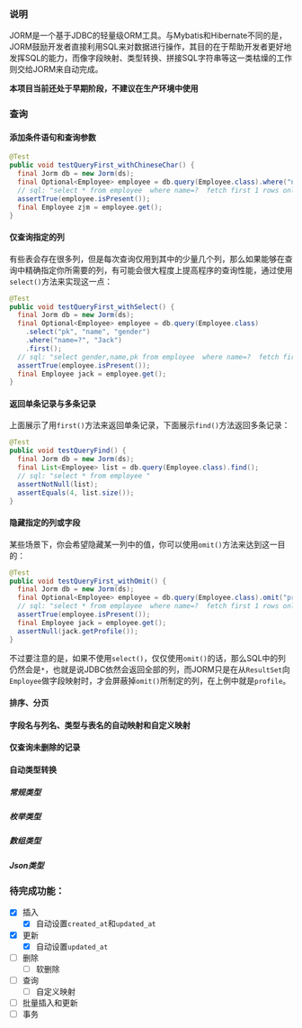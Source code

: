 ### 说明

JORM是一个基于JDBC的轻量级ORM工具。与Mybatis和Hibernate不同的是，JORM鼓励开发者直接利用SQL来对数据进行操作，其目的在于帮助开发者更好地发挥SQL的能力，而像字段映射、类型转换、拼接SQL字符串等这一类枯燥的工作则交给JORM来自动完成。

**本项目当前还处于早期阶段，不建议在生产环境中使用**

### 查询
#### 添加条件语句和查询参数
```java
@Test
public void testQueryFirst_withChineseChar() {
  final Jorm db = new Jorm(ds);
  final Optional<Employee> employee = db.query(Employee.class).where("name=?", "赵今麦").first();
  // sql: "select * from employee  where name=?  fetch first 1 rows only", args: "[赵今麦]"
  assertTrue(employee.isPresent());
  final Employee zjm = employee.get();
}
```

#### 仅查询指定的列

有些表会存在很多列，但是每次查询仅用到其中的少量几个列，那么如果能够在查询中精确指定你所需要的列，有可能会很大程度上提高程序的查询性能，通过使用`select()`方法来实现这一点：

```java
@Test
public void testQueryFirst_withSelect() {
  final Jorm db = new Jorm(ds);
  final Optional<Employee> employee = db.query(Employee.class)
    .select("pk", "name", "gender")
    .where("name=?", "Jack")
    .first();
  // sql: "select gender,name,pk from employee  where name=?  fetch first 1 rows only", args: "[Jack]"
  assertTrue(employee.isPresent());
  final Employee jack = employee.get();
}
```



#### 返回单条记录与多条记录

上面展示了用`first()`方法来返回单条记录，下面展示`find()`方法返回多条记录：

```java
@Test
public void testQueryFind() {
  final Jorm db = new Jorm(ds);
  final List<Employee> list = db.query(Employee.class).find();
  // sql: "select * from employee "
  assertNotNull(list);
  assertEquals(4, list.size());
}
```



#### 隐藏指定的列或字段

某些场景下，你会希望隐藏某一列中的值，你可以使用`omit()`方法来达到这一目的：

```java
@Test
public void testQueryFirst_withOmit() {
  final Jorm db = new Jorm(ds);
  final Optional<Employee> employee = db.query(Employee.class).omit("profile").where("name=?", "Jack").first();
  // sql: "select * from employee  where name=?  fetch first 1 rows only", args: "[Jack]"
  assertTrue(employee.isPresent());
  final Employee jack = employee.get();
  assertNull(jack.getProfile());
}
```

不过要注意的是，如果不使用`select()`，仅仅使用`omit()`的话，那么SQL中的列仍然会是`*`，也就是说JDBC依然会返回全部的列，而JORM只是在从`ResultSet`向`Employee`做字段映射时，才会屏蔽掉`omit()`所制定的列，在上例中就是`profile`。

#### 排序、分页

#### 字段名与列名、类型与表名的自动映射和自定义映射

#### 仅查询未删除的记录

#### 自动类型转换

##### 常规类型

##### 枚举类型

##### 数组类型

##### Json类型

### 待完成功能：

- [X] 插入
  - [X] 自动设置`created_at`和`updated_at`
- [X] 更新
  - [X] 自动设置`updated_at`
- [ ] 删除
  - [ ] 软删除
- [ ] 查询
  - [ ] 自定义映射
- [ ] 批量插入和更新
- [ ] 事务